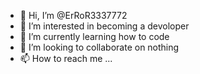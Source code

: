 - 👋 Hi, I’m @ErRoR3337772
- 👀 I’m interested in becoming a devoloper
- 🌱 I’m currently learning how to code
- 💞️ I’m looking to collaborate on nothing
- 📫 How to reach me ...

<!---
ErRoR3337772/ErRoR3337772 is a ✨ special ✨ repository because its `README.md` (this file) appears on your GitHub profile.
You can click the Preview link to take a look at your changes.
--->
